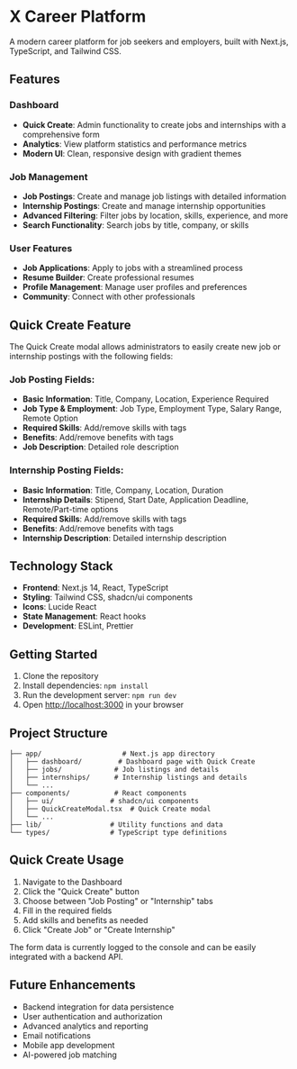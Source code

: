 # X Career Platform

A modern career platform for job seekers and employers, built with Next.js, TypeScript, and Tailwind CSS.

## Features

### Dashboard
- **Quick Create**: Admin functionality to create jobs and internships with a comprehensive form
- **Analytics**: View platform statistics and performance metrics
- **Modern UI**: Clean, responsive design with gradient themes

### Job Management
- **Job Postings**: Create and manage job listings with detailed information
- **Internship Postings**: Create and manage internship opportunities
- **Advanced Filtering**: Filter jobs by location, skills, experience, and more
- **Search Functionality**: Search jobs by title, company, or skills

### User Features
- **Job Applications**: Apply to jobs with a streamlined process
- **Resume Builder**: Create professional resumes
- **Profile Management**: Manage user profiles and preferences
- **Community**: Connect with other professionals

## Quick Create Feature

The Quick Create modal allows administrators to easily create new job or internship postings with the following fields:

### Job Posting Fields:
- **Basic Information**: Title, Company, Location, Experience Required
- **Job Type & Employment**: Job Type, Employment Type, Salary Range, Remote Option
- **Required Skills**: Add/remove skills with tags
- **Benefits**: Add/remove benefits with tags
- **Job Description**: Detailed role description

### Internship Posting Fields:
- **Basic Information**: Title, Company, Location, Duration
- **Internship Details**: Stipend, Start Date, Application Deadline, Remote/Part-time options
- **Required Skills**: Add/remove skills with tags
- **Benefits**: Add/remove benefits with tags
- **Internship Description**: Detailed internship description

## Technology Stack

- **Frontend**: Next.js 14, React, TypeScript
- **Styling**: Tailwind CSS, shadcn/ui components
- **Icons**: Lucide React
- **State Management**: React hooks
- **Development**: ESLint, Prettier

## Getting Started

1. Clone the repository
2. Install dependencies: `npm install`
3. Run the development server: `npm run dev`
4. Open [http://localhost:3000](http://localhost:3000) in your browser

## Project Structure

```
├── app/                    # Next.js app directory
│   ├── dashboard/         # Dashboard page with Quick Create
│   ├── jobs/             # Job listings and details
│   ├── internships/      # Internship listings and details
│   └── ...
├── components/           # React components
│   ├── ui/              # shadcn/ui components
│   ├── QuickCreateModal.tsx  # Quick Create modal
│   └── ...
├── lib/                 # Utility functions and data
└── types/               # TypeScript type definitions
```

## Quick Create Usage

1. Navigate to the Dashboard
2. Click the "Quick Create" button
3. Choose between "Job Posting" or "Internship" tabs
4. Fill in the required fields
5. Add skills and benefits as needed
6. Click "Create Job" or "Create Internship"

The form data is currently logged to the console and can be easily integrated with a backend API.

## Future Enhancements

- Backend integration for data persistence
- User authentication and authorization
- Advanced analytics and reporting
- Email notifications
- Mobile app development
- AI-powered job matching
